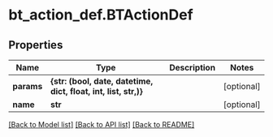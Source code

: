 # bt_action_def.BTActionDef

## Properties
Name | Type | Description | Notes
------------ | ------------- | ------------- | -------------
**params** | **{str: (bool, date, datetime, dict, float, int, list, str,)}** |  | [optional] 
**name** | **str** |  | [optional] 

[[Back to Model list]](../README.md#documentation-for-models) [[Back to API list]](../README.md#documentation-for-api-endpoints) [[Back to README]](../README.md)


